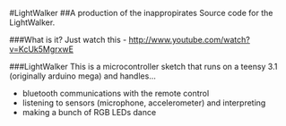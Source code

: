#LightWalker
##A production of the inappropirates
Source code for the LightWalker.

###What is it?
Just watch this - <http://www.youtube.com/watch?v=KcUk5MgrxwE>

###LightWalker
This is a microcontroller sketch that runs on a teensy 3.1 (originally arduino mega) and handles...
*  bluetooth communications with the remote control
*  listening to sensors (microphone, accelerometer) and interpreting
*  making a bunch of RGB LEDs dance
